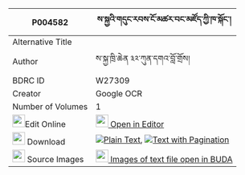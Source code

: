 |P004582|ས་སྐྱའི་གདུང་རབས་ངོ་མཚར་བང་མཛོད་ཀྱི་ཁ་སྐོང་། 
| --- | --- 
|Alternative Title |
|Author| ས་སྐྱ་ཁྲི་ཆེན ༣༢་ཀུན་དགའ་བློ་གྲོས།
|BDRC ID | W27309
|Creator | Google OCR
|Number of Volumes| 1
|<img width="25" src="https://img.icons8.com/color/25/000000/edit-property.png">Edit Online| [<img width="25" src="https://avatars.githubusercontent.com/u/45091458?s=200&v=4"> Open in Editor](http://editor.openpecha.org/P004582)
|<img width="25" src="https://img.icons8.com/fluent/48/000000/download-2.png"/>  Download | [![](https://img.icons8.com/color/20/000000/txt.png)Plain Text](https://github.com/Openpecha/P004582/releases/download/v1/sakya_i_dungrab_ngotsar_bangdz_plain_P004582.zip), [![](https://img.icons8.com/color/20/000000/txt.png)Text with Pagination](https://github.com/Openpecha/P004582/releases/download/v1/sakya_i_dungrab_ngotsar_bangdz_pages_P004582.zip)
|<img width="25" src="https://img.icons8.com/plasticine/100/000000/pictures-folder.png"/>  Source Images | [<img width="25" src="https://library.bdrc.io/icons/BUDA-small.svg"> Images of text file open in BUDA](https://library.bdrc.io/show/bdr:W27309)